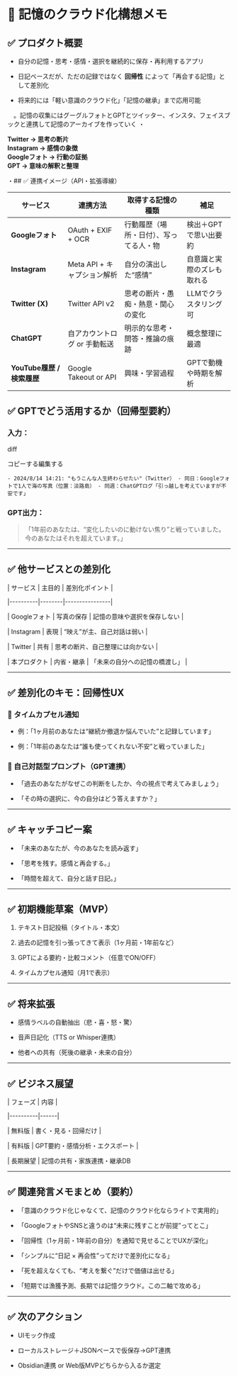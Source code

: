   

# 🧠 記憶のクラウド化構想メモ

  

## ✅ プロダクト概要

- 自分の記憶・思考・感情・選択を継続的に保存・再利用するアプリ

- 日記ベースだが、ただの記録ではなく **回帰性** によって「再会する記憶」として差別化

- 将来的には「軽い意識のクラウド化」「記憶の継承」まで応用可能

　。記憶の収集にはグーグルフォトとGPTとツイッター、インスタ、フェイスブックと連携して記憶のアーカイブを作っていく
・

  **Twitter → 思考の断片**  
**Instagram → 感情の象徴**  
**Googleフォト → 行動の証拠**  
**GPT → 意味の解釈と整理**

・## ✅ 連携イメージ（API・拡張導線）

|サービス|連携方法|取得する記憶の種類|補足|
|---|---|---|---|
|**Googleフォト**|OAuth + EXIF + OCR|行動履歴（場所・日付）、写ってる人・物|検出＋GPTで思い出要約|
|**Instagram**|Meta API + キャプション解析|自分の演出した“感情”|自意識と実際のズレも取れる|
|**Twitter (X)**|Twitter API v2|思考の断片・愚痴・熱意・関心の変化|LLMでクラスタリング可|
|**ChatGPT**|自アカウントログ or 手動転送|明示的な思考・問答・推論の痕跡|概念整理に最適|
|**YouTube履歴 / 検索履歴**|Google Takeout or API|興味・学習過程|GPTで動機や時期を解析|

## ✅ GPTでどう活用するか（回帰型要約）

### 入力：

diff

コピーする編集する

`- 2024/8/14 14:21: "もうこんな人生終わらせたい"（Twitter） - 同日：Googleフォトで1人で海の写真（位置：淡路島） - 同週：ChatGPTログ「引っ越しを考えていますが不安です」`

### GPT出力：

> 「1年前のあなたは、“変化したいのに動けない焦り”と戦っていました。今のあなたはそれを超えています。」
---

  

## ✅ 他サービスとの差別化

| サービス | 主目的 | 差別化ポイント |

|----------|--------|----------------|

| Googleフォト | 写真の保存 | 記憶の意味や選択を保存しない |

| Instagram | 表現 | “映え”が主、自己対話は弱い |

| Twitter | 共有 | 思考の断片、自己整理には向かない |

| 本プロダクト | 内省・継承 | 「未来の自分への記憶の橋渡し」 |

  

---

  

## ✅ 差別化のキモ：**回帰性UX**

### 🔁 タイムカプセル通知

- 例：「1ヶ月前のあなたは“継続か撤退か悩んでいた”と記録しています」

- 例：「1年前のあなたは“誰も使ってくれない不安”と戦っていました」

  

### 💬 自己対話型プロンプト（GPT連携）

- 「過去のあなたがなぜこの判断をしたか、今の視点で考えてみましょう」

- 「その時の選択に、今の自分はどう答えますか？」

  

---

  

## ✅ キャッチコピー案

- 「未来のあなたが、今のあなたを読み返す」

- 「思考を残す。感情と再会する。」

- 「時間を超えて、自分と話す日記。」

  

---

  

## ✅ 初期機能草案（MVP）

1. テキスト日記投稿（タイトル・本文）

2. 過去の記憶を引っ張ってきて表示（1ヶ月前・1年前など）

3. GPTによる要約・比較コメント（任意でON/OFF）

4. タイムカプセル通知（月1で表示）

  

---

  

## ✅ 将来拡張

- 感情ラベルの自動抽出（悲・喜・怒・驚）

- 音声日記化（TTS or Whisper連携）

- 他者への共有（死後の継承・未来の自分）

  

---

  

## ✅ ビジネス展望

| フェーズ | 内容 |

|----------|------|

| 無料版 | 書く・見る・回帰だけ |

| 有料版 | GPT要約・感情分析・エクスポート |

| 長期展望 | 記憶の共有・家族連携・継承DB

  

---

  

## ✅ 関連発言メモまとめ（要約）

  

- 「意識のクラウド化じゃなくて、記憶のクラウド化ならライトで実用的」

- 「GoogleフォトやSNSと違うのは“未来に残すことが前提”ってとこ」

- 「回帰性（1ヶ月前・1年前の自分）を通知で見せることでUXが深化」

- 「シンプルに“日記 × 再会性”ってだけで差別化になる」

- 「死を超えなくても、“考えを繋ぐ”だけで価値は出せる」

- 「短期では漁獲予測、長期では記憶クラウド。この二軸で攻める」

  

---

  

## ✅ 次のアクション

- UIモック作成

- ローカルストレージ＋JSONベースで仮保存→GPT連携

- Obsidian連携 or Web版MVPどちらから入るか選定